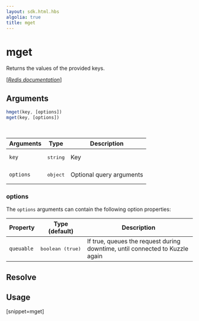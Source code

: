 ```yaml
---
layout: sdk.html.hbs
algolia: true
title: mget
---
```


# mget


Returns the values of the provided keys.

[[_Redis documentation_]](https://redis.io/commands/mget)

## Arguments

```js
hmget(key, [options])
mget(key, [options])

```

<br/>

| Arguments    | Type    | Description |
|--------------|---------|-------------|
| `key` | <pre>string</pre> | Key |
| ``options`` | <pre>object</pre> | Optional query arguments |

### options

The `options` arguments can contain the following option properties:

| Property   | Type (default)   | Description                       |
| ---------- | ------- | --------------------------------- |
| `queuable` | <pre>boolean (true)</pre> | If true, queues the request during downtime, until connected to Kuzzle again |

## Resolve

## Usage

[snippet=mget]
